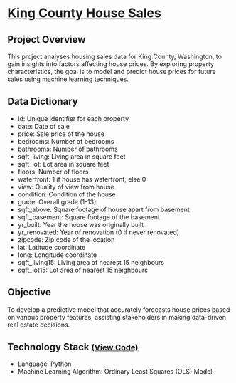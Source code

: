 # [King County House Sales](../c.%20Jupyter%20Notebooks/King%20County%20House%20Sales.ipynb)


## Project Overview
This project analyses housing sales data for King County, Washington, to gain insights into factors affecting house 
prices. By exploring property characteristics, the goal is to model and predict house prices for future sales using 
machine learning techniques.

## Data Dictionary
- id: Unique identifier for each property
- date: Date of sale
- price: Sale price of the house
- bedrooms: Number of bedrooms
- bathrooms: Number of bathrooms
- sqft_living: Living area in square feet
- sqft_lot: Lot area in square feet
- floors: Number of floors
- waterfront: 1 if house has waterfront; else 0
- view: Quality of view from house
- condition: Condition of the house
- grade: Overall grade (1-13)
- sqft_above: Square footage of house apart from basement
- sqft_basement: Square footage of the basement
- yr_built: Year the house was originally built
- yr_renovated: Year of renovation (0 if never renovated)
- zipcode: Zip code of the location
- lat: Latitude coordinate
- long: Longitude coordinate
- sqft_living15: Living area of nearest 15 neighbours
- sqft_lot15: Lot area of nearest 15 neighbours

## Objective 
To develop a predictive model that accurately forecasts house prices based on various property features, assisting 
stakeholders in making data-driven real estate decisions.

## Technology Stack <small>[(View Code)](../c.%20Jupyter%20Notebooks/King%20County%20House%20Sales.ipynb)</small>
- Language: Python
- Machine Learning Algorithm: Ordinary Least Squares (OLS) Model.
